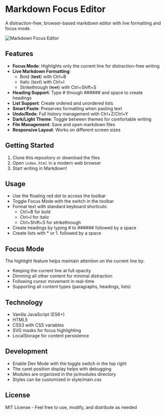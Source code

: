 # Markdown Focus Editor

A distraction-free, browser-based markdown editor with live formatting and focus mode.

![Markdown Focus Editor](images/screenshot.png)

## Features

- **Focus Mode**: Highlights only the current line for distraction-free writing
- **Live Markdown Formatting**:
  - Bold (**text**) with Ctrl+B
  - Italic (*text*) with Ctrl+I
  - Strikethrough (~~text~~) with Ctrl+Shift+S
- **Heading Support**: Type # through ###### and space to create headings
- **List Support**: Create ordered and unordered lists
- **Smart Paste**: Preserves formatting when pasting text
- **Undo/Redo**: Full history management with Ctrl+Z/Ctrl+Y
- **Dark/Light Theme**: Toggle between themes for comfortable writing
- **File Management**: Save and open markdown files
- **Responsive Layout**: Works on different screen sizes

## Getting Started

1. Clone this repository or download the files
2. Open `index.html` in a modern web browser
3. Start writing in Markdown!

## Usage

- Use the floating red dot to access the toolbar
- Toggle Focus Mode with the switch in the toolbar
- Format text with standard keyboard shortcuts:
  - Ctrl+B for bold
  - Ctrl+I for italic
  - Ctrl+Shift+S for strikethrough
- Create headings by typing # to ###### followed by a space
- Create lists with * or 1. followed by a space

## Focus Mode

The highlight feature helps maintain attention on the current line by:
- Keeping the current line at full opacity
- Dimming all other content for minimal distraction
- Following cursor movement in real-time
- Supporting all content types (paragraphs, headings, lists)

## Technology

- Vanilla JavaScript (ES6+)
- HTML5
- CSS3 with CSS variables
- SVG masks for focus highlighting
- LocalStorage for content persistence

## Development

- Enable Dev Mode with the toggle switch in the top right
- The caret position display helps with debugging
- Modules are organized in the js/modules directory
- Styles can be customized in style/main.css

## License

MIT License - Feel free to use, modify, and distribute as needed
